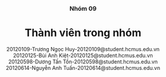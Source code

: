 <br />
<div align="center">
  <h3 align="center">Nhóm 09</h3>
  <p align="right">
  <h1>Thành viên trong nhóm</h1>
    <div>20120109-Trương Ngọc Huy-20120109@student.hcmus.edu.vn</div>
    <div>20120125-Bùi Anh Kiệt-20120125@student.hcmus.edu.vn</div>
    <div>20120598-Dương Tấn Tồn-20120598@student.hcmus.edu.vn</div>
    <div>20120614-Nguyễn Anh Tuấn-20120614@student.hcmus.edu.vn</div>
  </p>
</div>


